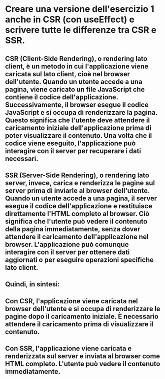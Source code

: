 # Creare una versione dell'esercizio 1 anche in CSR (con useEffect) e scrivere tutte le differenze tra CSR e SSR.

## CSR (Client-Side Rendering), o rendering lato client, è un metodo in cui l'applicazione viene caricata sul lato client, cioè nel browser dell'utente. Quando un utente accede a una pagina, viene caricato un file JavaScript che contiene il codice dell'applicazione. Successivamente, il browser esegue il codice JavaScript e si occupa di renderizzare la pagina. Questo significa che l'utente deve attendere il caricamento iniziale dell'applicazione prima di poter visualizzare il contenuto. Una volta che il codice viene eseguito, l'applicazione può interagire con il server per recuperare i dati necessari.

## SSR (Server-Side Rendering), o rendering lato server, invece, carica e renderizza le pagine sul server prima di inviarle al browser dell'utente. Quando un utente accede a una pagina, il server esegue il codice dell'applicazione e restituisce direttamente l'HTML completo al browser. Ciò significa che l'utente può vedere il contenuto della pagina immediatamente, senza dover attendere il caricamento dell'applicazione nel browser. L'applicazione può comunque interagire con il server per ottenere dati aggiornati o per eseguire operazioni specifiche lato client.

## Quindi, in sintesi:

## Con CSR, l'applicazione viene caricata nel browser dell'utente e si occupa di renderizzare le pagine dopo il caricamento iniziale. È necessario attendere il caricamento prima di visualizzare il contenuto.

## Con SSR, l'applicazione viene caricata e renderizzata sul server e inviata al browser come HTML completo. L'utente può vedere il contenuto immediatamente.
